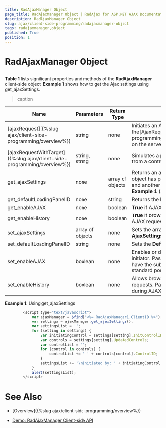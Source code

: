 ```yaml
---
title: RadAjaxManager Object
page_title: RadAjaxManager Object | RadAjax for ASP.NET AJAX Documentation
description: RadAjaxManager Object
slug: ajax/client-side-programming/radajaxmanager-object
tags: radajaxmanager,object
published: True
position: 1
---
```


# RadAjaxManager Object



## 

**Table 1** lists significant properties and methods of the **RadAjaxManager** client-side object. **Example 1** shows how to get the Ajax settings using get_ajaxSettings.


>caption  

| Name | Parameters | Return Type | Description |
| ------ | ------ | ------ | ------ |
|[ajaxRequest]({%slug ajax/client-side-programming/overview%})|string|none|Initiates an AJAX request that fires the[AjaxRequest]({%slug ajax/server-side-programming/events/onajaxrequest%})event on the server.|
|[ajaxRequestWithTarget]({%slug ajax/client-side-programming/overview%})|string, string|none|Simulates a postback/AJAX request initiated from a control with a specified **UniqueID** .|
|get_ajaxSettings|none|array of objects|Returns an array of settings where each object has properties for the **InitControlID** and another array of **UpdatedControls** (see **Example 1** ).|
|get_defaultLoadingPanelID|none|string|Returns the **DefaultLoadingPanelID** .|
|get_enableAJAX|none|boolean| **True** if AJAX is enabled.|
|get_enableHistory|none|boolean| **True** if browser history is enabled during AJAX requests.|
|set_ajaxSettings|array of objects|none|Sets the array of objects representing the **AjaxSettings** .|
|set_defaultLoadingPanelID|string|none|Sets the **DefaultLoadingPanelID** |
|set_enableAJAX|boolean|none|Enables or disable AJAX for the AJAX initiator. Pass **true** to enable AJAX, **false** to have the subsequent requests performed as standard postbacks.|
|set_enableHistory|boolean|none|Allows browser history during AJAX requests. Pass **true** to allow browser history during AJAX requests.|

**Example 1**: Using get_ajaxSettings

````JavaScript
	    <script type="text/javascript">
	        var ajaxManager = $find("<%= RadAjaxManager1.ClientID %>");
	        var settings = ajaxManager.get_ajaxSettings();
	        var settingsList = '';
	        for (setting in settings) {
	            var initiatingControl = settings[setting].InitControlID;
	            var controls = settings[setting].UpdatedControls;
	            var controlList = '';
	            for (control in controls) {
	                controlList += ' ' + controls[control].ControlID;
	            }
	            settingsList += '\nInitiated by: ' + initiatingControl + '\nUpdated Controls: ' + controlList;
	        }
	        alert(settingsList); 
	    </script>
````



# See Also

 * [Overview]({%slug ajax/client-side-programming/overview%})

 * [Demo: RadAjaxManager Client-side API](http://demos.telerik.com/aspnet-ajax/ajax/examples/manager/clientsideapi/defaultcs.aspx)
